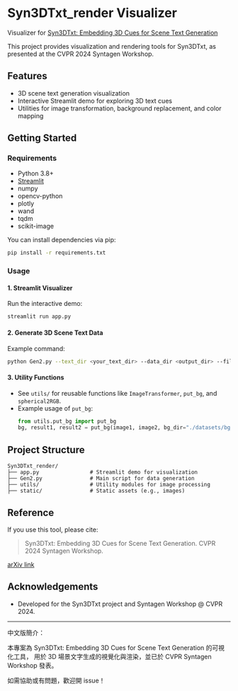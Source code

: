 # Syn3DTxt_render Visualizer

Visualizer for [Syn3DTxt: Embedding 3D Cues for Scene Text Generation](https://arxiv.org/abs/2403.07342)

This project provides visualization and rendering tools for Syn3DTxt, as presented at the CVPR 2024 Syntagen Workshop.

## Features
- 3D scene text generation visualization
- Interactive Streamlit demo for exploring 3D text cues
- Utilities for image transformation, background replacement, and color mapping

## Getting Started

### Requirements
- Python 3.8+
- [Streamlit](https://streamlit.io/)
- numpy
- opencv-python
- plotly
- wand
- tqdm
- scikit-image

You can install dependencies via pip:
```bash
pip install -r requirements.txt
```

### Usage
#### 1. Streamlit Visualizer
Run the interactive demo:
```bash
streamlit run app.py
```

#### 2. Generate 3D Scene Text Data
Example command:
```bash
python Gen2.py --text_dir <your_text_dir> --data_dir <output_dir> --file_range [0,50000]
```

#### 3. Utility Functions
- See `utils/` for reusable functions like `ImageTransformer`, `put_bg`, and `spherical2RGB`.
- Example usage of `put_bg`:
  ```python
  from utils.put_bg import put_bg
  bg, result1, result2 = put_bg(image1, image2, bg_dir="./datasets/bg_data/bg_img")
  ```

## Project Structure
```
Syn3DTxt_render/
├── app.py                # Streamlit demo for visualization
├── Gen2.py               # Main script for data generation
├── utils/                # Utility modules for image processing
├── static/               # Static assets (e.g., images)
```

## Reference
If you use this tool, please cite:

> Syn3DTxt: Embedding 3D Cues for Scene Text Generation. CVPR 2024 Syntagen Workshop.

[arXiv link](https://arxiv.org/abs/2403.07342)

## Acknowledgements
- Developed for the Syn3DTxt project and Syntagen Workshop @ CVPR 2024.

---
中文版簡介：

本專案為 Syn3DTxt: Embedding 3D Cues for Scene Text Generation 的可視化工具，
用於 3D 場景文字生成的視覺化與渲染，並已於 CVPR Syntagen Workshop 發表。

如需協助或有問題，歡迎開 issue！
